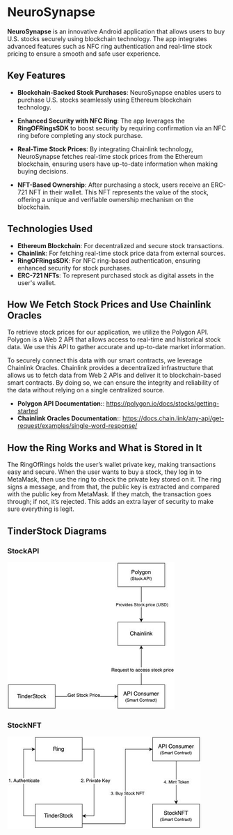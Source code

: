 # NeuroSynapse

**NeuroSynapse** is an innovative Android application that allows users to buy U.S. stocks securely using blockchain technology. The app integrates advanced features such as NFC ring authentication and real-time stock pricing to ensure a smooth and safe user experience.

## Key Features

- **Blockchain-Backed Stock Purchases**: NeuroSynapse enables users to purchase U.S. stocks seamlessly using Ethereum blockchain technology.
  
- **Enhanced Security with NFC Ring**: The app leverages the **RingOFRingsSDK** to boost security by requiring confirmation via an NFC ring before completing any stock purchase.

- **Real-Time Stock Prices**: By integrating Chainlink technology, NeuroSynapse fetches real-time stock prices from the Ethereum blockchain, ensuring users have up-to-date information when making buying decisions.

- **NFT-Based Ownership**: After purchasing a stock, users receive an ERC-721 NFT in their wallet. This NFT represents the value of the stock, offering a unique and verifiable ownership mechanism on the blockchain.

## Technologies Used

- **Ethereum Blockchain**: For decentralized and secure stock transactions.
- **Chainlink**: For fetching real-time stock price data from external sources.
- **RingOFRingsSDK**: For NFC ring-based authentication, ensuring enhanced security for stock purchases.
- **ERC-721 NFTs**: To represent purchased stock as digital assets in the user's wallet.

## How We Fetch Stock Prices and Use Chainlink Oracles

To retrieve stock prices for our application, we utilize the Polygon API. Polygon is a Web 2 API that allows access to real-time and historical stock data. We use this API to gather accurate and up-to-date market information.

To securely connect this data with our smart contracts, we leverage Chainlink Oracles. Chainlink provides a decentralized infrastructure that allows us to fetch data from Web 2 APIs and deliver it to blockchain-based smart contracts. By doing so, we can ensure the integrity and reliability of the data without relying on a single centralized source.

- **Polygon API Documentation:**: https://polygon.io/docs/stocks/getting-started
- **Chainlink Oracles Documentation:**: https://docs.chain.link/any-api/get-request/examples/single-word-response/

## How the Ring Works and What is Stored in It
The RingOfRings holds the user’s wallet private key, making transactions easy and secure. When the user wants to buy a stock, they log in to MetaMask, then use the ring to check the private key stored on it. The ring signs a message, and from that, the public key is extracted and compared with the public key from MetaMask. If they match, the transaction goes through; if not, it’s rejected. This adds an extra layer of security to make sure everything is legit.

## TinderStock Diagrams

### StockAPI
![StockAPI](stock-api.jpg)

### StockNFT
![StockNFT](stock-nft.jpg)
